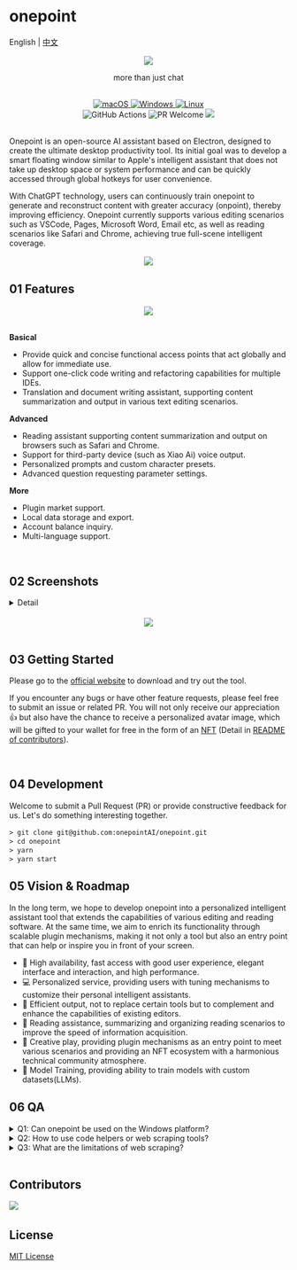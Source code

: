 # onepoint

<p>
     English | <a href="README-CN.md">中文</a>
</p>

<div align= "center">
     <img align="center" width=300 src="https://raw.githubusercontent.com/onepointAI/onepoint/main/assets/banner/brand01.png" />    
     <p></p>
     <p>
          more than just chat
      </p>
</div>

<div align=center>
  <br/>
  <div>
    <a href="https://github.com/onepointAI/onepoint/releases/latest">
      <img alt="macOS" src="https://img.shields.io/badge/-macOS-black?style=flat-square&logo=apple&logoColor=white" />
    </a>
    <a href="https://github.com/onepointAI/onepoint/releases/latest">
      <img alt="Windows" src="https://img.shields.io/badge/-Windows-blue?style=flat-square&logo=windows&logoColor=white" />
    </a>
    <a href="https://github.com/onepointAI/onepoint/releases/latest">
      <img alt="Linux" src="https://img.shields.io/badge/-Linux-yellow?style=flat-square&logo=linux&logoColor=white" />
    </a>
  </div>
  <div>
    <img alt="GitHub Actions" src="https://github.com/onepointAI/onepoint/actions/workflows/ci.yaml/badge.svg?branch=main" />
    <img alt="PR Welcome" src="https://img.shields.io/badge/PRs-welcome-brightgreen.svg" />
    <img src="https://img.shields.io/github/license/onepointAI/onepoint?style=flat-square" />
  </div>
   <br/>
</div>

Onepoint is an open-source AI assistant based on Electron, designed to create the ultimate desktop productivity tool. Its initial goal was to develop a smart floating window similar to Apple's intelligent assistant that does not take up desktop space or system performance and can be quickly accessed through global hotkeys for user convenience.

With ChatGPT technology, users can continuously train onepoint to generate and reconstruct content with greater accuracy (onpoint), thereby improving efficiency. Onepoint currently supports various editing scenarios such as VSCode, Pages, Microsoft Word, Email etc, as well as reading scenarios like Safari and Chrome, achieving true full-scene intelligent coverage.

 <div align=center>
     <img align="center" width=900 src="https://raw.githubusercontent.com/onepointAI/onepoint/main/assets/banner/bar.png" />
     <br/>
</div>
 
## 01 Features

<div align=center>
     <img align="center" src="https://raw.githubusercontent.com/onepointAI/onepoint/main/assets/banner/demo.gif" />
</div>
<br/>

**Basical**

- Provide quick and concise functional access points that act globally and allow for immediate use.
- Support one-click code writing and refactoring capabilities for multiple IDEs.
- Translation and document writing assistant, supporting content summarization and output in various text editing scenarios.

**Advanced**

- Reading assistant supporting content summarization and output on browsers such as Safari and Chrome.
- Support for third-party device (such as Xiao Ai) voice output.
- Personalized prompts and custom character presets.
- Advanced question requesting parameter settings.

**More**

- Plugin market support.
- Local data storage and export.
- Account balance inquiry.
- Multi-language support.

 <br/>
 
## 02 Screenshots

<details>
<summary>Detail</summary>

#### Minimal Mode

<img src='./assets/screenshot/chat.png' />

#### History Mode

<img src='./assets/screenshot/list.png' />
    
#### Code Assistant
<img src='./assets/screenshot/code.png' />     
     
#### Plugin List
<img src='./assets/screenshot/plugin.png' />
     
#### Setting Page
<img src='./assets/screenshot/setting.png' />
     
#### Account Page
<img src='./assets/screenshot/account.png' />
     
#### Custom Prompts
<img src='./assets/screenshot/prompts.png' />
</details>
 
<br/>
 
<div align=center>
    <a href="https://www.youtube.com/watch?v=izi5Vrqa-VY&t=1s" target="_blank">
     <img align="center" src="https://raw.githubusercontent.com/onepointAI/onepoint/main/assets/screenshot/video.png" />
    </a>     
</div>

<br/>

## 03 Getting Started

Please go to the [official website](https://www.1ptai.com/) to download and try out the tool.

If you encounter any bugs or have other feature requests, please feel free to submit an issue or related PR. You will not only receive our appreciation 👍 but also have the chance to receive a personalized avatar image, which will be gifted to your wallet for free in the form of an [NFT](https://opensea.io/zh-CN/collection/onepointai-collection) (Detail in [README of contributors](https://github.com/onepointAI/onepoint/issues/5)).

 <br/>

## 04 Development

Welcome to submit a Pull Request (PR) or provide constructive feedback for us. Let's do something interesting together.

```
> git clone git@github.com:onepointAI/onepoint.git
> cd onepoint
> yarn
> yarn start
```

## 05 Vision & Roadmap

In the long term, we hope to develop onepoint into a personalized intelligent assistant tool that extends the capabilities of various editing and reading software. At the same time, we aim to enrich its functionality through scalable plugin mechanisms, making it not only a tool but also an entry point that can help or inspire you in front of your screen.

- 🚗 High availability, fast access with good user experience, elegant interface and interaction, and high performance.
- 💻 Personalized service, providing users with tuning mechanisms to customize their personal intelligent assistants.
- 🔧 Efficient output, not to replace certain tools but to complement and enhance the capabilities of existing editors.
- 📖 Reading assistance, summarizing and organizing reading scenarios to improve the speed of information acquisition.
- 🎈 Creative play, providing plugin mechanisms as an entry point to meet various scenarios and providing an NFT ecosystem with a harmonious technical community atmosphere.
- 🤖 Model Training, providing ability to train models with custom datasets(LLMs).

## 06 QA

<details>

<summary>Q1: Can onepoint be used on the Windows platform?</summary>

Basic abilities such as chatting and switching roles can be used normally, but others such as IDE code selection and application, and browser content acquisition require native capabilities (applescript is used on the Mac platform), which is not yet supported on Windows. In the future, vbscript will be considered to implement similar capabilities.

</details>

<details>

<summary>Q2: How to use code helpers or web scraping tools?</summary>

First, you need to click on the icon on the left to select and switch to the corresponding mode (such as code refactoring, summarization, etc.), and then select a piece of code in the IDE or focus the mouse on the current browser. Use `command + k` to globally call up onepoint. At this time, it will display whether to make changes to the application, choose `yes`.

</details>

<details>

<summary>Q3: What are the limitations of web scraping?</summary>

Currently, there is a character limit of 4000 for web page crawling (excluding line breaks, carriage returns, and HTML tags) to achieve faster speed. In the future, the ability to segment long web pages with context will be used to summarize their contents.

</details>

<br />

## Contributors

<a href="https://github.com/onepointAI/onepoint/graphs/contributors">
  <img src="https://contrib.rocks/image?repo=onepointAI/onepoint" />
</a>

## License

[MIT License](./LICENSE)
